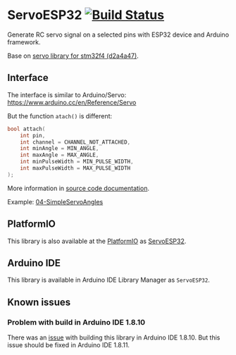 # ServoESP32 [![Build Status](https://travis-ci.com/RoboticsBrno/ServoESP32.svg?branch=master)](https://travis-ci.com/RoboticsBrno/ServoESP32)

Generate RC servo signal on a selected pins with ESP32 device and Arduino framework.

Base on [servo library for stm32f4 (d2a4a47)](https://github.com/arduino-libraries/Servo/blob/master/src/stm32f4/ServoTimers.h).

## Interface

The interface is similar to Arduino/Servo: https://www.arduino.cc/en/Reference/Servo

But the function `atach()` is different:

```c
bool attach(
    int pin,
    int channel = CHANNEL_NOT_ATTACHED,
    int minAngle = MIN_ANGLE,
    int maxAngle = MAX_ANGLE,
    int minPulseWidth = MIN_PULSE_WIDTH,
    int maxPulseWidth = MAX_PULSE_WIDTH
);
```

More information in [source code documentation](https://github.com/RoboticsBrno/ESP32-Arduino-Servo-Library/blob/master/src/Servo.h#L73).

Example: [04-SimpleServoAngles](examples/04-SimpleServoAngles/04-SimpleServoAngles.ino)

## PlatformIO

This library is also available at the [PlatformIO](https://platformio.org) as [ServoESP32](http://platformio.org/lib/show/1739/ServoESP32).

## Arduino IDE

This library is available in Arduino IDE Library Manager as `ServoESP32`.

## Known issues

### Problem with build in Arduino IDE 1.8.10

There was an [issue](https://github.com/arduino/arduino-cli/pull/565) with building this library in Arduino IDE 1.8.10. But this issue should be fixed in Arduino IDE 1.8.11.
